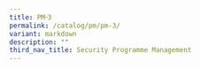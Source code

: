 ```yaml
---
title: PM᠆3
permalink: /catalog/pm/pm-3/
variant: markdown
description: ""
third_nav_title: Security Programme Management
---
```

